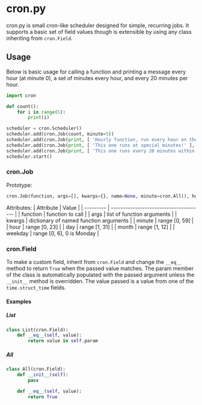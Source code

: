 cron.py
=====
cron.py is small cron-like scheduler designed for simple, recurring jobs. It supports a basic set of field values though is extensible by using any class inheriting from `cron.Field`.

Usage
-----
Below is basic usage for calling a function and printing a message every hour (at minute 0), a set of minutes every hour, and every 20 minutes per hour.

```python
import cron

def count():
	for i in range(5):
		print(i)

scheduler = cron.Scheduler()
scheduler.add(cron.Job(count, minute=5))
scheduler.add(cron.Job(print, [ 'Hourly function, run every hour on the hour!' ], name='hourly', minute=0))
scheduler.add(cron.Job(print, [ 'This one runs at special minutes!' ], minute=[ 1, 2, 3, 5, 8, 13, 21, 34, 55 ]))
scheduler.add(cron.Job(print, [ 'This one runs every 20 minutes within each hour!' ], minute=cron.Every(20)))
scheduler.start()
```

### cron.Job
Prototype:
```python
cron.Job(function, args=[], kwargs={}, name=None, minute=cron.All(), hour=cron.All(), day=cron.All(), month=cron.All(), weekday=cron.All())
```

Attributes:
| Attribute | Value                                  |
| --------- | -------------------------------------- |
| function  | function to call                       |
| args      | list of function arguments             |
| kwargs    | dictionary of named function arguments |
| minute    | range [0, 59]                          |
| hour      | range [0, 23]                          |
| day       | range [1, 31]                          |
| month     | range [1, 12]                          |
| weekday   | range [0, 6], 0 is Monday              |


### cron.Field
To make a custom field, inherit from `cron.Field` and change the `__eq__` method to return `True` when the passed value matches. The param member of the class is automatically populated with the passed argument unless the `__init__` method is overridden. The value passed is a value from one of the `time.struct_time` fields.

#### Examples

##### List
```python
class List(cron.Field):
	def __eq__(self, value):
		return value in self.param
```
##### All
```python
class All(cron.Field):
	def __init__(self):
		pass

	def __eq__(self, value):
		return True
```
